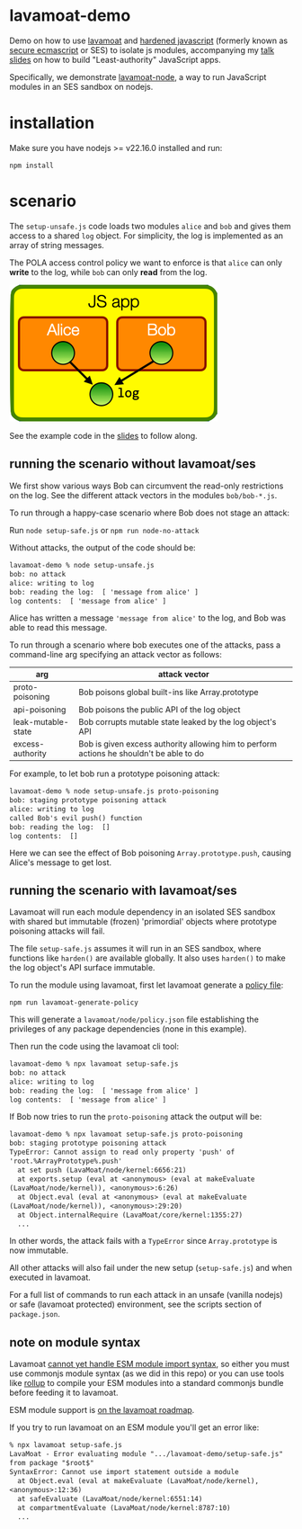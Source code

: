 # lavamoat-demo

Demo on how to use [lavamoat](https://lavamoat.github.io) and [hardened javascript](https://hardenedjs.org) (formerly known as [secure ecmascript](https://github.com/endojs/endo/tree/master/packages/ses) or SES) to isolate js modules, accompanying my [talk slides](https://tvcutsem.github.io/assets/LeastAuthorityJS-SecAppDev2025.pdf) on how to build "Least-authority" JavaScript apps.

Specifically, we demonstrate [lavamoat-node](https://lavamoat.github.io/guides/lavamoat-node/), a way to run JavaScript modules in an SES sandbox on nodejs.

# installation

Make sure you have nodejs >= v22.16.0 installed and run:

```
npm install
```

# scenario

The `setup-unsafe.js` code loads two modules `alice` and `bob` and gives them access to a shared `log` object. For simplicity, the log is implemented as an array of string messages.

The POLA access control policy we want to enforce is that `alice` can only **write** to the log, while `bob` can only **read** from the log.

![scenario setup](setup.png)

See the example code in the [slides](https://tvcutsem.github.io/assets/LeastAuthorityJS-SecAppDev2025.pdf) to follow along.

## running the scenario without lavamoat/ses

We first show various ways Bob can circumvent the read-only restrictions on the log. See the different attack vectors in the modules `bob/bob-*.js`.

To run through a happy-case scenario where Bob does not stage an attack:

Run `node setup-safe.js` or `npm run node-no-attack`

Without attacks, the output of the code should be:

```
lavamoat-demo % node setup-unsafe.js 
bob: no attack
alice: writing to log
bob: reading the log:  [ 'message from alice' ]
log contents:  [ 'message from alice' ]
```

Alice has written a message `'message from alice'` to the log, and Bob was able to read this message.

To run through a scenario where bob executes one of the attacks, pass a command-line arg specifying an attack vector as follows:

| arg | attack vector |
|----------|----------|
| proto-poisoning     | Bob poisons global built-ins like Array.prototype |
| api-poisoning       | Bob poisons the public API of the log object |
| leak-mutable-state  | Bob corrupts mutable state leaked by the log object's API |
| excess-authority    | Bob is given excess authority allowing him to perform actions he shouldn't be able to do |

For example, to let bob run a prototype poisoning attack:

```
lavamoat-demo % node setup-unsafe.js proto-poisoning
bob: staging prototype poisoning attack
alice: writing to log
called Bob's evil push() function
bob: reading the log:  []
log contents:  []
```

Here we can see the effect of Bob poisoning `Array.prototype.push`, causing Alice's message to get lost.

## running the scenario with lavamoat/ses

Lavamoat will run each module dependency in an isolated SES sandbox with shared but immutable (frozen) 'primordial' objects where prototype poisoning attacks will fail.

The file `setup-safe.js` assumes it will run in an SES sandbox, where functions like `harden()` are available globally. It also uses `harden()` to make the log object's API surface immutable.

To run the module using lavamoat, first let lavamoat generate a [policy file](https://lavamoat.github.io/guides/policy/):

```
npm run lavamoat-generate-policy
```

This will generate a `lavamoat/node/policy.json` file establishing the privileges of any package dependencies (none in this example).

Then run the code using the lavamoat cli tool:

```
lavamoat-demo % npx lavamoat setup-safe.js 
bob: no attack
alice: writing to log
bob: reading the log:  [ 'message from alice' ]
log contents:  [ 'message from alice' ]
```

If Bob now tries to run the `proto-poisoning` attack the output will be:

```
lavamoat-demo % npx lavamoat setup-safe.js proto-poisoning
bob: staging prototype poisoning attack
TypeError: Cannot assign to read only property 'push' of 'root.%ArrayPrototype%.push'
  at set push (LavaMoat/node/kernel:6656:21)
  at exports.setup (eval at <anonymous> (eval at makeEvaluate (LavaMoat/node/kernel)), <anonymous>:6:26)
  at Object.eval (eval at <anonymous> (eval at makeEvaluate (LavaMoat/node/kernel)), <anonymous>:29:20)
  at Object.internalRequire (LavaMoat/core/kernel:1355:27)
  ...
```

In other words, the attack fails with a `TypeError` since `Array.prototype` is now immutable.

All other attacks will also fail under the new setup (`setup-safe.js`) and when executed in lavamoat.

For a full list of commands to run each attack in an unsafe (vanilla nodejs) or safe  (lavamoat protected) environment, see the scripts section of `package.json`.

## note on module syntax

Lavamoat [cannot yet handle ESM module import syntax](https://lavamoat.github.io/guides/lavamoat-node/), so either you must use commonjs module syntax (as we did in this repo) or you can use tools like [rollup](https://rollupjs.org/guide/en/) to compile your ESM modules into a standard commonjs bundle before feeding it to lavamoat.

ESM module support is [on the lavamoat roadmap](https://github.com/LavaMoat/LavaMoat/issues/389#issuecomment-1325226403).

If you try to run lavamoat on an ESM module you'll get an error like:

```
% npx lavamoat setup-safe.js
LavaMoat - Error evaluating module ".../lavamoat-demo/setup-safe.js" from package "$root$" 
SyntaxError: Cannot use import statement outside a module
  at Object.eval (eval at makeEvaluate (LavaMoat/node/kernel), <anonymous>:12:36)
  at safeEvaluate (LavaMoat/node/kernel:6551:14)
  at compartmentEvaluate (LavaMoat/node/kernel:8787:10)
  ...
```
